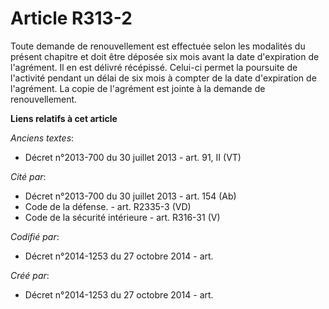 # Article R313-2

Toute demande de renouvellement est effectuée selon les modalités du présent chapitre et doit être déposée six mois avant la
date d'expiration de l'agrément. Il en est délivré récépissé. Celui-ci permet la poursuite de l'activité pendant un délai de
six mois à compter de la date d'expiration de l'agrément. La copie de l'agrément est jointe à la demande de renouvellement.

**Liens relatifs à cet article**

_Anciens textes_:

  - Décret n°2013-700 du 30 juillet 2013 - art. 91, II (VT)

_Cité par_:

  - Décret n°2013-700 du 30 juillet 2013 - art. 154 (Ab)
  - Code de la défense. - art. R2335-3 (VD)
  - Code de la sécurité intérieure - art. R316-31 (V)

_Codifié par_:

  - Décret n°2014-1253 du 27 octobre 2014 - art.

_Créé par_:

  - Décret n°2014-1253 du 27 octobre 2014 - art.

